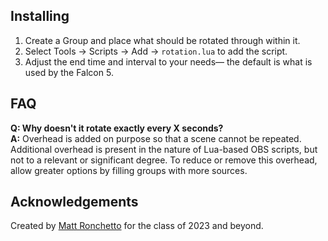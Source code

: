 ## Installing
1. Create a Group and place what should be rotated through within it.
2. Select Tools -> Scripts -> Add -> `rotation.lua` to add the script.
3. Adjust the end time and interval to your needs— the default is what is used by the Falcon 5.

## FAQ
**Q: Why doesn't it rotate exactly every X seconds?**<br>
**A:** Overhead is added on purpose so that a scene cannot be repeated. Additional overhead is present in the nature of Lua-based OBS scripts, but not to a relevant or significant degree. To reduce or remove this overhead, allow greater options by filling groups with more sources.

## Acknowledgements
Created by [Matt Ronchetto](https://maatt.fr) for the class of 2023 and beyond.
